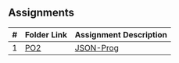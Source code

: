 ##  Assignments

|   #   | Folder Link | Assignment Description |
| :---: | ----------- | ---------------------- |
|   1  | [PO2](https://github.com/RyanM13/3013-Algorithms/tree/main/Assignments/PO2)     | [JSON-Prog](https://github.com/RyanM13/3013-Algorithms/blob/main/Assignments/PO2/README.md)          |
